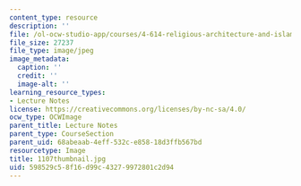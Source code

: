 ```yaml
---
content_type: resource
description: ''
file: /ol-ocw-studio-app/courses/4-614-religious-architecture-and-islamic-cultures-fall-2002/598529c58f16d99c43279972801c2d94_1107thumbnail.jpg
file_size: 27237
file_type: image/jpeg
image_metadata:
  caption: ''
  credit: ''
  image-alt: ''
learning_resource_types:
- Lecture Notes
license: https://creativecommons.org/licenses/by-nc-sa/4.0/
ocw_type: OCWImage
parent_title: Lecture Notes
parent_type: CourseSection
parent_uid: 68abeaab-4eff-532c-e858-18d3ffb567bd
resourcetype: Image
title: 1107thumbnail.jpg
uid: 598529c5-8f16-d99c-4327-9972801c2d94
---
```

